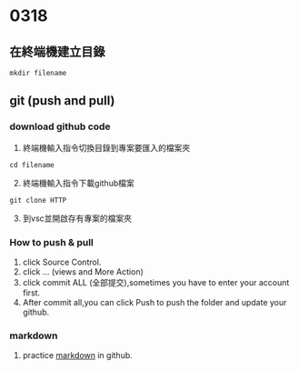 
# 0318

## 在終端機建立目錄 
```
mkdir filename
```

## git (push and pull) 

### download github code
1. 終端機輸入指令切換目錄到專案要匯入的檔案夾
```terminal
cd filename
```
2. 終端機輸入指令下載github檔案
```
git clone HTTP  
```
3. 到vsc並開啟存有專案的檔案夾

### How to push & pull
1. click Source Control.
2. click ... (views and More Action)
3. click commit ALL (全部提交),sometimes you have to enter your account first.
4. After commit all,you can click Push to push the folder and update your github. 

### markdown
1. practice [markdown](https://markdown.tw) in github. 

